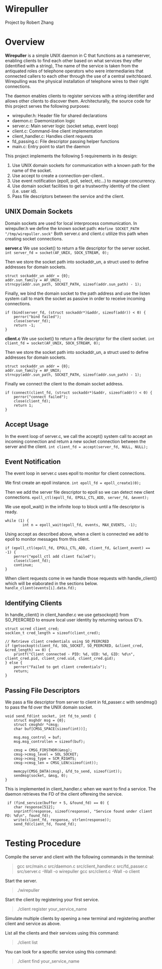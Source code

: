 # Wirepuller
Project by Robert Zhang

# Overview
**Wirepuller** is a simple UNIX daemon in C that functions as a nameserver, enabling clients to find each other based on what services they offer (identified with a string),
The name of the service is taken from the antiquated roles of telephone operators who were intermediaries that connected callers to each other through the use of a central switchboard.
Wirepulling was the physical installation of telephone wires to their right connections.

The daemon enables clients to register services with a string identifier and allows other clients to discover them.
Architecturally, the source code for this project serves the following purposes:
- wirepuller.h: Header file for shared declarations
- daemon.c: Daemonization logic
- server.c: Main server logic (socket setup, event loop)
- client.c: Command-line client implementation
- client_handler.c: Handles client requests
- fd_passing.c: File descriptor passing helper functions
- main.c: Entry point to start the daemon

This project implements the following 5 requirements in its design:
1. Use UNIX domain sockets for communication with a known path for the name of the socket.
2. Use accept to create a connection-per-client..
3. Use event notification (epoll, poll, select, etc...) to manage concurrency.
4. Use domain socket facilities to get a trustworthy identity of the client (i.e. user id).
5. Pass file descriptors between the service and the client.

## UNIX Domain Sockets
Domain sockets are used for local interprocess communication. In wirepuller.h we define the known socket path:
`#define SOCKET_PATH "/tmp/wirepuller.sock"`
Both server.c and client.c utilize this path when creating socket connections.

**server.c**
We use socket() to return a file descriptor for the server socket.
`int server_fd = socket(AF_UNIX, SOCK_STREAM, 0);`

Then we store the socket path into sockaddr_un, a struct used to define addresses for domain sockets.
```
struct sockaddr_un addr = {0};
addr.sun_family = AF_UNIX;
strncpy(addr.sun_path, SOCKET_PATH, sizeof(addr.sun_path) - 1);
```

Finally, we bind the domain socket to the path address and use the listen system call to mark the socket as passive in order to receive incoming connections.
```
if (bind(server_fd, (struct sockaddr*)&addr, sizeof(addr)) < 0) {
    perror("bind failed");
    close(server_fd);
    return -1;
}
```
**client.c**
We use socket() to return a file descriptor for the client socket.
`int client_fd = socket(AF_UNIX, SOCK_STREAM, 0);`

Then we store the socket path into sockaddr_un, a struct used to define addresses for domain sockets.
```
struct sockaddr_un addr = {0};
addr.sun_family = AF_UNIX;
strncpy(addr.sun_path, SOCKET_PATH, sizeof(addr.sun_path) - 1);
```

Finally we connect the client to the domain socket address.
```
if (connect(client_fd, (struct sockaddr*)&addr, sizeof(addr)) < 0) {
    perror("connect failed");
    close(client_fd);
    return 1;
}
```

## Accept Usage
In the event loop of server.c, we call the accept() system call to accept an incoming connection and return a new socket connection between the server and the client.
`int client_fd = accept(server_fd, NULL, NULL);`

## Event Notification 
The event loop in server.c uses epoll to monitor for client connections.

We first create an epoll instance.
`int epoll_fd = epoll_create1(0);`

Then we add the server file descriptor to epoll so we can detect new client connections.
`epoll_ctl(epoll_fd, EPOLL_CTL_ADD, server_fd, &event);`

We use epoll_wait() in the infinite loop to block until a file descriptor is ready.
```
while (1) {
        int n = epoll_wait(epoll_fd, events, MAX_EVENTS, -1);
```

Using accept as described above, when a client is connected we add to epoll to monitor messages from this client.
```
if (epoll_ctl(epoll_fd, EPOLL_CTL_ADD, client_fd, &client_event) == -1) {
    perror("epoll_ctl add client failed");
    close(client_fd);
    continue;
}
```

When client requests come in we handle those requests with handle_client() which will be elaborated in the sections below.
`handle_client(events[i].data.fd);`

## Identifying Clients 
In handle_client() in client_handler.c we use getsockopt() from SO_PEERCRED to ensure local user identity by returning various ID's.

```
struct ucred client_cred;
socklen_t cred_length = sizeof(client_cred);

// Retrieve client credentials using SO_PEERCRED
if (getsockopt(client_fd, SOL_SOCKET, SO_PEERCRED, &client_cred, &cred_length) == 0) {
    printf("Client connected - PID: %d, UID: %d, GID: %d\n", client_cred.pid, client_cred.uid, client_cred.gid);
} else {
    perror("Failed to get client credentials");
    return;
}
```

## Passing File Descriptors 
We pass a file descriptor from server to client in fd_passer.c with sendmsg() to pass the fd over the UNIX domain socket.
```
void send_fd(int socket, int fd_to_send) {
    struct msghdr msg = {0};
    struct cmsghdr *cmsg;
    char buf[CMSG_SPACE(sizeof(int))];
    
    msg.msg_control = buf;
    msg.msg_controllen = sizeof(buf);
    
    cmsg = CMSG_FIRSTHDR(&msg);
    cmsg->cmsg_level = SOL_SOCKET;
    cmsg->cmsg_type = SCM_RIGHTS;
    cmsg->cmsg_len = CMSG_LEN(sizeof(int));
    
    memcpy(CMSG_DATA(cmsg), &fd_to_send, sizeof(int));
    sendmsg(socket, &msg, 0);
}
```

This is implemented in client_handler.c when we want to find a service. The daemon retrieves the FD of the client offereing the service.
```
 if (find_service(buffer + 5, &found_fd) == 0) {
    char response[512];
    snprintf(response, sizeof(response), "Service found under client FD: %d\n", found_fd);
    write(client_fd, response, strlen(response));
    send_fd(client_fd, found_fd);
```

# Testing Procedure
Compile the server and client with the following commands in the terminal:
> gcc src/main.c src/daemon.c src/client_handler.c src/fd_passer.c src/server.c -Wall -o wirepuller
> gcc src/client.c -Wall -o client

Start the server.
> ./wirepuller

Start the client by registering your first service.
> ./client register your_service_name

Simulate multiple clients by opening a new terminal and registering another client and service as above.

List all the clients and their services using this command:
> ./client list

You can look for a specific service using this command:
> ./client find your_service_name